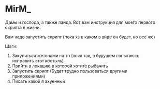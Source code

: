 # MirM_
Дамы и господа, а также панда. Вот вам инструкция для моего первого скрипта в жизни.

Вам надо запустить скрипт (пока хз в каком в виде он будет, но все же)

Шаги:
1) Закупиться жетонами на тп (пока так, в будущем попытаюсь исправить этот костыль)
2) Прийти в локацию в которой хотите рыбачить 
3) Запустить скрипт (Будет трудно пользоваться другими приложениями)
4) Писать какой я ахуенный 
